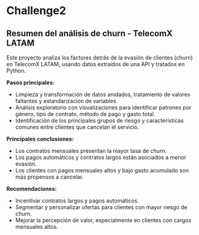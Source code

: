 # Challenge2


## **Resumen del análisis de churn - TelecomX LATAM**

Este proyecto analiza los factores detrás de la evasión de clientes (churn) en TelecomX LATAM, usando datos extraídos de una API y tratados en Python.

**Pasos principales:**

* Limpieza y transformación de datos anidados, tratamiento de valores faltantes y estandarización de variables.
* Análisis exploratorio con visualizaciones para identificar patrones por género, tipo de contrato, método de pago y gasto total.
* Identificación de los principales grupos de riesgo y características comunes entre clientes que cancelan el servicio.

**Principales conclusiones:**

* Los contratos mensuales presentan la mayor tasa de churn.
* Los pagos automáticos y contratos largos están asociados a menor evasión.
* Los clientes con pagos mensuales altos y bajo gasto acumulado son más propensos a cancelar.

**Recomendaciones:**

* Incentivar contratos largos y pagos automáticos.
* Segmentar y personalizar ofertas para clientes con mayor riesgo de churn.
* Mejorar la percepción de valor, especialmente en clientes con cargos mensuales altos.

